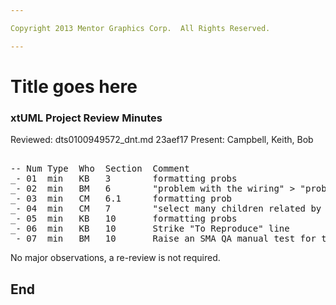 ```yaml
---

Copyright 2013 Mentor Graphics Corp.  All Rights Reserved.

---
```


# Title goes here
### xtUML Project Review Minutes

Reviewed:  dts0100949572_dnt.md  23aef17
Present:  Campbell, Keith, Bob

<pre>

-- Num Type  Who  Section  Comment
_- 01  min   KB   3        formatting probs
_- 02  min   BM   6        "problem with the wiring" > "problem was with the wiring"
_- 03  min   CM   6.1      formatting prob
_- 04  min   CM   7        "select many children related by parent->I_CIN[R2974]->I_EXE[R2974];" should use 2975 in one of the traversals
_- 05  min   KB   10       formatting probs
_- 06  min   KB   10       Strike "To Reproduce" line
_- 07  min   BM   10       Raise an SMA QA manual test for this
</pre>
   
No major observations, a re-review is not required.


End
---
